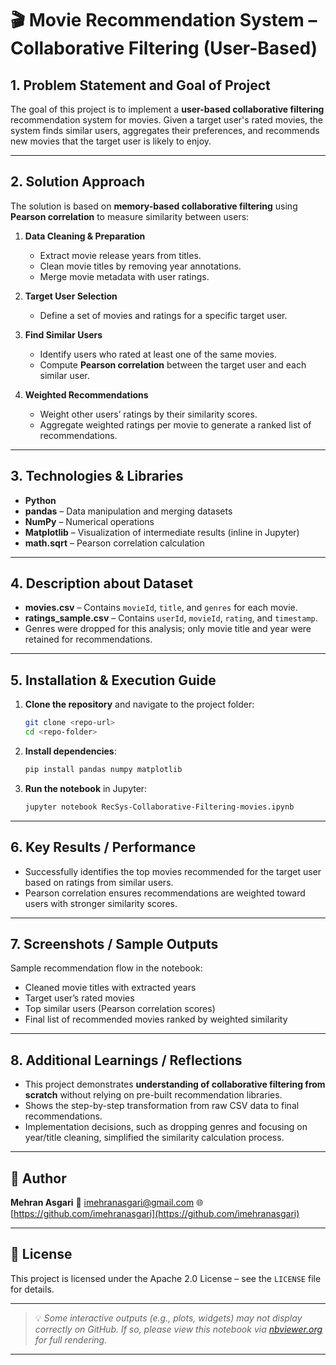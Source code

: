 # 🎬 Movie Recommendation System – Collaborative Filtering (User-Based)

## 1. Problem Statement and Goal of Project

The goal of this project is to implement a **user-based collaborative filtering** recommendation system for movies.
Given a target user's rated movies, the system finds similar users, aggregates their preferences, and recommends new movies that the target user is likely to enjoy.

---

## 2. Solution Approach

The solution is based on **memory-based collaborative filtering** using **Pearson correlation** to measure similarity between users:

1. **Data Cleaning & Preparation**

   * Extract movie release years from titles.
   * Clean movie titles by removing year annotations.
   * Merge movie metadata with user ratings.

2. **Target User Selection**

   * Define a set of movies and ratings for a specific target user.

3. **Find Similar Users**

   * Identify users who rated at least one of the same movies.
   * Compute **Pearson correlation** between the target user and each similar user.

4. **Weighted Recommendations**

   * Weight other users’ ratings by their similarity scores.
   * Aggregate weighted ratings per movie to generate a ranked list of recommendations.

---

## 3. Technologies & Libraries

* **Python**
* **pandas** – Data manipulation and merging datasets
* **NumPy** – Numerical operations
* **Matplotlib** – Visualization of intermediate results (inline in Jupyter)
* **math.sqrt** – Pearson correlation calculation

---

## 4. Description about Dataset

* **movies.csv** – Contains `movieId`, `title`, and `genres` for each movie.
* **ratings\_sample.csv** – Contains `userId`, `movieId`, `rating`, and `timestamp`.
* Genres were dropped for this analysis; only movie title and year were retained for recommendations.

---

## 5. Installation & Execution Guide

1. **Clone the repository** and navigate to the project folder:

   ```bash
   git clone <repo-url>
   cd <repo-folder>
   ```
2. **Install dependencies**:

   ```bash
   pip install pandas numpy matplotlib
   ```
3. **Run the notebook** in Jupyter:

   ```bash
   jupyter notebook RecSys-Collaborative-Filtering-movies.ipynb
   ```

---

## 6. Key Results / Performance

* Successfully identifies the top movies recommended for the target user based on ratings from similar users.
* Pearson correlation ensures recommendations are weighted toward users with stronger similarity scores.

---

## 7. Screenshots / Sample Outputs

Sample recommendation flow in the notebook:

* Cleaned movie titles with extracted years
* Target user’s rated movies
* Top similar users (Pearson correlation scores)
* Final list of recommended movies ranked by weighted similarity

---

## 8. Additional Learnings / Reflections

* This project demonstrates **understanding of collaborative filtering from scratch** without relying on pre-built recommendation libraries.
* Shows the step-by-step transformation from raw CSV data to final recommendations.
* Implementation decisions, such as dropping genres and focusing on year/title cleaning, simplified the similarity calculation process.

---

## 👤 Author

**Mehran Asgari**
📧 [imehranasgari@gmail.com](mailto:imehranasgari@gmail.com)
🌐 [https://github.com/imehranasgari](https://github.com/imehranasgari)

---

## 📄 License

This project is licensed under the Apache 2.0 License – see the `LICENSE` file for details.

---

> 💡 *Some interactive outputs (e.g., plots, widgets) may not display correctly on GitHub. If so, please view this notebook via [nbviewer.org](https://nbviewer.org) for full rendering.*

---